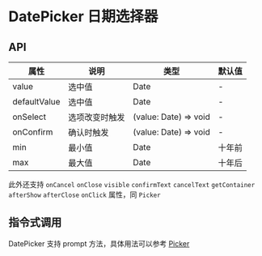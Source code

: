 # DatePicker 日期选择器

<code src="./demos/index.tsx"></code>

## API

| 属性         | 说明           | 类型                  | 默认值 |
| ------------ | -------------- | --------------------- | ------ |
| value        | 选中值         | Date                  | -      |
| defaultValue | 选中值         | Date                  | -      |
| onSelect     | 选项改变时触发 | (value: Date) => void | -      |
| onConfirm    | 确认时触发     | (value: Date) => void | -      |
| min          | 最小值         | Date                  | 十年前 |
| max          | 最大值         | Date                  | 十年后 |

此外还支持 `onCancel` `onClose` `visible` `confirmText` `cancelText` `getContainer` `afterShow` `afterClose` `onClick` 属性，同 `Picker`

## 指令式调用

DatePicker 支持 prompt 方法，具体用法可以参考 [Picker](./picker)
